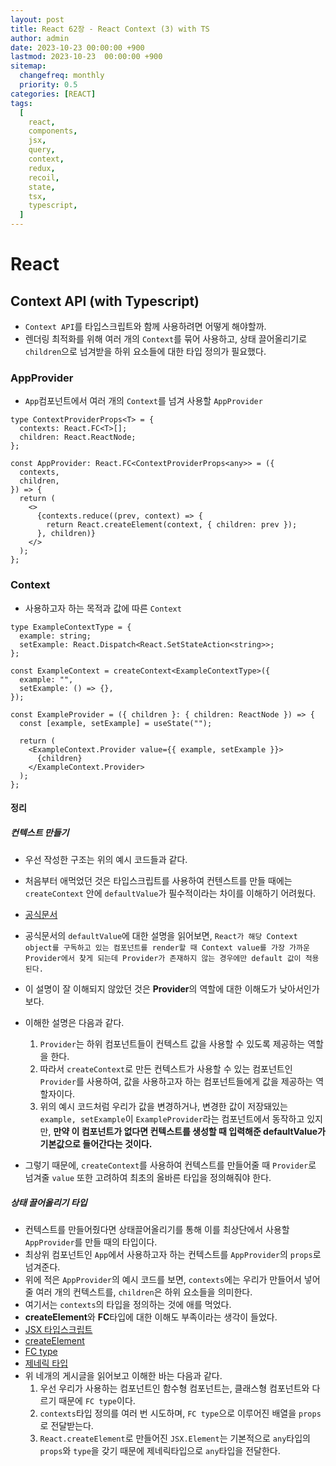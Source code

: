 ```yaml
---
layout: post
title: React 62장 - React Context (3) with TS
author: admin
date: 2023-10-23 00:00:00 +900
lastmod: 2023-10-23  00:00:00 +900
sitemap:
  changefreq: monthly
  priority: 0.5
categories: [REACT]
tags:
  [
    react,
    components,
    jsx,
    query,
    context,
    redux,
    recoil,
    state,
    tsx,
    typescript,
  ]
---
```


# React

## Context API (with Typescript)

- `Context API`를 타입스크립트와 함께 사용하려면 어떻게 해야할까.
- 렌더링 최적화를 위해 여러 개의 `Context`를 묶어 사용하고, 상태 끌어올리기로 `children`으로 넘겨받을 하위 요소들에 대한 타입 정의가 필요했다.

### AppProvider

- `App`컴포넌트에서 여러 개의 `Context`를 넘겨 사용할 `AppProvider`

```tsx
type ContextProviderProps<T> = {
  contexts: React.FC<T>[];
  children: React.ReactNode;
};

const AppProvider: React.FC<ContextProviderProps<any>> = ({
  contexts,
  children,
}) => {
  return (
    <>
      {contexts.reduce((prev, context) => {
        return React.createElement(context, { children: prev });
      }, children)}
    </>
  );
};
```

### Context

- 사용하고자 하는 목적과 값에 따른 `Context`

```tsx
type ExampleContextType = {
  example: string;
  setExample: React.Dispatch<React.SetStateAction<string>>;
};

const ExampleContext = createContext<ExampleContextType>({
  example: "",
  setExample: () => {},
});

const ExampleProvider = ({ children }: { children: ReactNode }) => {
  const [example, setExample] = useState("");

  return (
    <ExampleContext.Provider value={{ example, setExample }}>
      {children}
    </ExampleContext.Provider>
  );
};
```

#### 정리

##### 컨텍스트 만들기

- 우선 작성한 구조는 위의 예시 코드들과 같다.
- 처음부터 애먹었던 것은 타입스크립트를 사용하여 컨텐스트를 만들 때에는 `createContext` 안에 `defaultValue`가 필수적이라는 차이를 이해하기 어려웠다.
- [공식문서](https://react.dev/reference/react/createContext#createcontext)
- 공식문서의 `defaultValue`에 대한 설명을 읽어보면, `React가 해당 Context object를 구독하고 있는 컴포넌트를 render할 때 Context value를 가장 가까운 Provider에서 찾게 되는데 Provider가 존재하지 않는 경우에만 default 값이 적용된다.`
- 이 설명이 잘 이해되지 않았던 것은 **Provider**의 역할에 대한 이해도가 낮아서인가보다.
- 이해한 설명은 다음과 같다.

  1. `Provider`는 하위 컴포넌트들이 컨텍스트 값을 사용할 수 있도록 제공하는 역할을 한다.
  2. 따라서 `createContext`로 만든 컨텍스트가 사용할 수 있는 컴포넌트인 `Provider`를 사용하여, 값을 사용하고자 하는 컴포넌트들에게 값을 제공하는 역할자이다.
  3. 위의 예시 코드처럼 우리가 값을 변경하거나, 변경한 값이 저장돼있는 `example, setExample`이 `ExampleProvider`라는 컴포넌트에서 동작하고 있지만, **만약 이 컴포넌트가 없다면 컨텍스트를 생성할 때 입력해준 defaultValue가 기본값으로 들어간다는 것이다.**

- 그렇기 때문에, `createContext`를 사용하여 컨텍스트를 만들어줄 때 `Provider`로 넘겨줄 `value` 또한 고려하여 최초의 올바른 타입을 정의해줘야 한다.

##### 상태 끌어올리기 타입

- 컨텍스트를 만들어줬다면 상태끌어올리기를 통해 이를 최상단에서 사용할 `AppProvider`를 만들 때의 타입이다.
- 최상위 컴포넌트인 `App`에서 사용하고자 하는 컨텍스트를 `AppProvider`의 `props`로 넘겨준다.
- 위에 적은 `AppProvider`의 예시 코드를 보면, `contexts`에는 우리가 만들어서 넣어줄 여러 개의 컨텍스트를, `children`은 하위 요소들을 의미한다.
- 여기서는 `contexts`의 타입을 정의하는 것에 애를 먹었다.
- **createElement**와 **FC**타입에 대한 이해도 부족이라는 생각이 들었다.
- [JSX 타입스크립트](https://www.typescriptlang.org/ko/docs/handbook/jsx.html)
- [createElement](https://lakelouise.tistory.com/84)
- [FC type](https://velog.io/@deli-ght/React.FC-vs-JSX.Element)
- [제네릭 타입](https://joshua1988.github.io/ts/guide/generics.html#%EC%A0%9C%EB%84%A4%EB%A6%AD%EC%9D%84-%EC%82%AC%EC%9A%A9%ED%95%98%EB%8A%94-%EC%9D%B4%EC%9C%A0)
- 위 네개의 게시글을 읽어보고 이해한 바는 다음과 같다.
  1. 우선 우리가 사용하는 컴포넌트인 함수형 컴포넌트는, 클래스형 컴포넌트와 다르기 때문에 `FC type`이다.
  2. `contexts`타입 정의를 여러 번 시도하며, `FC type`으로 이루어진 배열을 `props`로 전달받는다.
  3. `React.createElement`로 만들어진 `JSX.Element`는 기본적으로 `any`타입의 `props`와 `type`을 갖기 때문에 제네릭타입으로 `any`타입을 전달한다.
